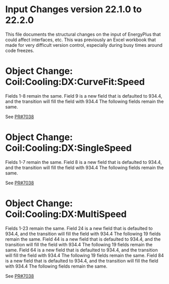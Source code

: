 Input Changes version 22.1.0 to 22.2.0
=============

This file documents the structural changes on the input of EnergyPlus that could affect interfaces, etc.
This was previously an Excel workbook that made for very difficult version control, especially during busy times around code freezes.

# Object Change: Coil:Cooling:DX:CurveFit:Speed

Fields 1-8 remain the same.
Field 9 is a new field that is defaulted to 934.4, and the transition will fill the field with 934.4
The following fields remain the same.

See [PR#7038](https://github.com/TMaile/EnergyPlus/pull/1)

# Object Change: Coil:Cooling:DX:SingleSpeed

Fields 1-7 remain the same.
Field 8 is a new field that is defaulted to 934.4, and the transition will fill the field with 934.4
The following fields remain the same.

See [PR#7038](https://github.com/TMaile/EnergyPlus/pull/1)

# Object Change: Coil:Cooling:DX:MultiSpeed

Fields 1-23 remain the same.
Field 24 is a new field that is defaulted to 934.4, and the transition will fill the field with 934.4
The following 19 fields remain the same. 
Field 44 is a new field that is defaulted to 934.4, and the transition will fill the field with 934.4
The following 19 fields remain the same.
Field 64 is a new field that is defaulted to 934.4, and the transition will fill the field with 934.4
The following 19 fields remain the same.
Field 84 is a new field that is defaulted to 934.4, and the transition will fill the field with 934.4
The following fields remain the same. 

See [PR#7038](https://github.com/TMaile/EnergyPlus/pull/1)

